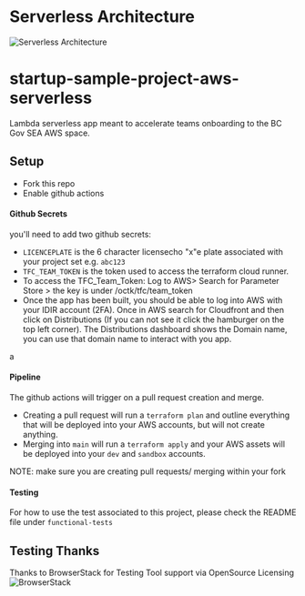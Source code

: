 # Serverless Architecture

![Serverless Architecture](./images/serverless-architecture.png)

# startup-sample-project-aws-serverless
Lambda serverless app meant to accelerate teams onboarding to the BC Gov SEA AWS space.

## Setup
- Fork this repo
- Enable github actions
#### Github Secrets
you'll need to add two github secrets:
  - `LICENCEPLATE` is the 6 character licensecho "x"e plate associated with your project set e.g. `abc123`
  - `TFC_TEAM_TOKEN` is the token used to access the terraform cloud runner.
  - To access the TFC_Team_Token: Log to AWS> Search for Parameter Store > the key is under /octk/tfc/team_token
  - Once the app has been built, you should be able to log into AWS with your IDIR account (2FA). Once in AWS search for Cloudfront and then click on Distributions (If you can not see it click the hamburger on the top left corner). The Distributions dashboard shows the Domain name, you can use that domain name to interact with you app.

a
#### Pipeline
The github actions will trigger on a pull request creation and merge.
- Creating a pull request will run a `terraform plan` and outline everything that will be deployed into your AWS accounts, but will not create anything.
- Merging into `main` will run a `terraform apply` and your AWS assets will be deployed into your `dev` and `sandbox` accounts.

NOTE: make sure you are creating pull requests/ merging within your fork


#### Testing
For how to use the test associated to this project, please check the README file under `functional-tests`


## Testing Thanks

Thanks to BrowserStack for Testing Tool support via OpenSource Licensing ![BrowserStack](docs/images/browserstack-logo-white-small.png)


